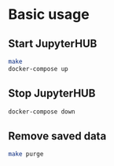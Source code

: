 # Basic usage
## Start JupyterHUB

```bash
make
docker-compose up
```

## Stop JupyterHUB

```bash
docker-compose down
```

## Remove saved data

```bash
make purge
```
